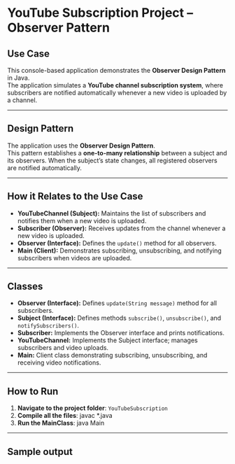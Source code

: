 # YouTube Subscription Project – Observer Pattern

## Use Case
This console-based application demonstrates the **Observer Design Pattern** in Java.  
The application simulates a **YouTube channel subscription system**, where subscribers are notified automatically whenever a new video is uploaded by a channel.

---

## Design Pattern
The application uses the **Observer Design Pattern**.  
This pattern establishes a **one-to-many relationship** between a subject and its observers. When the subject’s state changes, all registered observers are notified automatically.

---

## How it Relates to the Use Case
- **YouTubeChannel (Subject):** Maintains the list of subscribers and notifies them when a new video is uploaded.  
- **Subscriber (Observer):** Receives updates from the channel whenever a new video is uploaded.  
- **Observer (Interface):** Defines the `update()` method for all observers.  
- **Main (Client):** Demonstrates subscribing, unsubscribing, and notifying subscribers when videos are uploaded.

---

## Classes
- **Observer (Interface):** Defines `update(String message)` method for all subscribers.  
- **Subject (Interface):** Defines methods `subscribe()`, `unsubscribe()`, and `notifySubscribers()`.  
- **Subscriber:** Implements the Observer interface and prints notifications.  
- **YouTubeChannel:** Implements the Subject interface; manages subscribers and video uploads.  
- **Main:** Client class demonstrating subscribing, unsubscribing, and receiving video notifications.

---

## How to Run
1. **Navigate to the project folder**: `YouTubeSubscription`  
2. **Compile all the files**: javac *.java
3. **Run the MainClass**: java Main

---

## Sample output